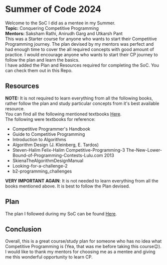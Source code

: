 # Summer of Code 2024
Welcome to the SoC I did as a mentee in my Summer.  
__Topic:__ Conquering Competitive Programming  
__Mentors:__ Saksham Rathi, Anirudh Garg and Utkarsh Pant  
This was a Starter course for anyone who wants to start their Competitive Programming journey. The plan devised by my mentors was perfect and had enough time to cover the all required concepts with good amount of practice. I would encourage anyone who wants to start their CP journey to follow the plan and learn the basics.  
I have added the Plan and Resources required for completing the SoC. You can check them out in this Repo.
## Resources
__NOTE:__ It is not required to learn everything from all the following books, rather follow the plan and study particular concepts from it's best available resource.  
You can find all the following mentioned textbooks [Here](./Resources).  
The following were textbooks for reference:
- Competitive Programmer's Handbook
- Guide to Competitive Programming
- Introduction to Algorithms
- Algorithm Design (J. Kleinberg, E. Tardos)
- Steven-Halim Felix-Halim Competitive-Programming-3 The-New-Lower-Bound-of-Programming-Contests-Lulu.com 2013  
- SkienaTheAlgorithmDesignManual
- Looking-for-a-challenge-2
- b2-programming_challenges 
 
__VERY IMPORTANT AGAIN__: It is not needed to learn everything from all the books mentioned above. It is best to follow the Plan devised.

## Plan
The plan I followed during my SoC can be found [Here](https://github.com/sakshamrathi21/SOC-Conquering_Competitive_Programming/blob/main/README.md).

## Conclusion
Overall, this is a great course/study plan for someone who has no idea what Competitive Programming is (Yea, that was me before taking this course😉).
I would like to thank my mentors for choosing me as a mentee and giving me this wonderful opportunity to learn CP. 
